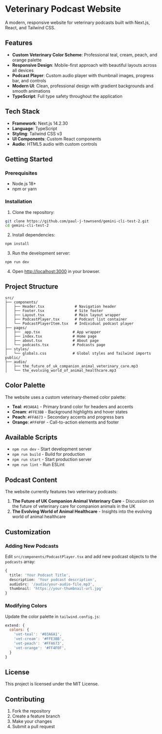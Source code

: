 # Veterinary Podcast Website

A modern, responsive website for veterinary podcasts built with Next.js, React, and Tailwind CSS.

## Features

- **Custom Veterinary Color Scheme**: Professional teal, cream, peach, and orange palette
- **Responsive Design**: Mobile-first approach with beautiful layouts across all devices
- **Podcast Player**: Custom audio player with thumbnail images, progress bar, and controls
- **Modern UI**: Clean, professional design with gradient backgrounds and smooth animations
- **TypeScript**: Full type safety throughout the application

## Tech Stack

- **Framework**: Next.js 14.2.30
- **Language**: TypeScript
- **Styling**: Tailwind CSS v3
- **UI Components**: Custom React components
- **Audio**: HTML5 audio with custom controls

## Getting Started

### Prerequisites

- Node.js 18+ 
- npm or yarn

### Installation

1. Clone the repository:
```bash
git clone https://github.com/paul-j-townsend/gemini-cli-test-2.git
cd gemini-cli-test-2
```

2. Install dependencies:
```bash
npm install
```

3. Run the development server:
```bash
npm run dev
```

4. Open [http://localhost:3000](http://localhost:3000) in your browser.

## Project Structure

```
src/
├── components/
│   ├── Header.tsx              # Navigation header
│   ├── Footer.tsx              # Site footer
│   ├── Layout.tsx              # Main layout wrapper
│   ├── PodcastPlayer.tsx       # Podcast list container
│   └── PodcastPlayerItem.tsx   # Individual podcast player
├── pages/
│   ├── _app.tsx               # App wrapper
│   ├── index.tsx              # Home page
│   ├── about.tsx              # About page
│   └── podcasts.tsx           # Podcasts page
├── styles/
│   └── globals.css            # Global styles and Tailwind imports
public/
├── audio/
│   ├── the_future_of_uk_companion_animal_veterinary_care.mp3
│   └── the_evolving_world_of_animal_healthcare.mp3
```

## Color Palette

The website uses a custom veterinary-themed color palette:

- **Teal**: `#03A6A1` - Primary brand color for headers and accents
- **Cream**: `#FFE3BB` - Background highlights and hover states
- **Peach**: `#FFA673` - Secondary accents and progress bars
- **Orange**: `#FF4F0F` - Call-to-action elements and footer

## Available Scripts

- `npm run dev` - Start development server
- `npm run build` - Build for production
- `npm run start` - Start production server
- `npm run lint` - Run ESLint

## Podcast Content

The website currently features two veterinary podcasts:

1. **The Future of UK Companion Animal Veterinary Care** - Discussion on the future of veterinary care for companion animals in the UK
2. **The Evolving World of Animal Healthcare** - Insights into the evolving world of animal healthcare

## Customization

### Adding New Podcasts

Edit `src/components/PodcastPlayer.tsx` and add new podcast objects to the `podcasts` array:

```typescript
{
  title: 'Your Podcast Title',
  description: 'Your podcast description',
  audioSrc: '/audio/your-audio-file.mp3',
  thumbnail: 'https://your-thumbnail-url.jpg'
}
```

### Modifying Colors

Update the color palette in `tailwind.config.js`:

```javascript
extend: {
  colors: {
    'vet-teal': '#03A6A1',
    'vet-cream': '#FFE3BB', 
    'vet-peach': '#FFA673',
    'vet-orange': '#FF4F0F',
  }
}
```

## License

This project is licensed under the MIT License.

## Contributing

1. Fork the repository
2. Create a feature branch
3. Make your changes
4. Submit a pull request 